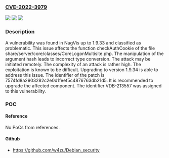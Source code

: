### [CVE-2022-3979](https://cve.mitre.org/cgi-bin/cvename.cgi?name=CVE-2022-3979)
![](https://img.shields.io/static/v1?label=Product&message=NagVis&color=blue)
![](https://img.shields.io/static/v1?label=Version&message=%3D%201.9.0%20&color=brighgreen)
![](https://img.shields.io/static/v1?label=Vulnerability&message=CWE-704%20Incorrect%20Type%20Conversion&color=brighgreen)

### Description

A vulnerability was found in NagVis up to 1.9.33 and classified as problematic. This issue affects the function checkAuthCookie of the file share/server/core/classes/CoreLogonMultisite.php. The manipulation of the argument hash leads to incorrect type conversion. The attack may be initiated remotely. The complexity of an attack is rather high. The exploitation is known to be difficult. Upgrading to version 1.9.34 is able to address this issue. The identifier of the patch is 7574fd8a2903282c2e0d1feef5c4876763db21d5. It is recommended to upgrade the affected component. The identifier VDB-213557 was assigned to this vulnerability.

### POC

#### Reference
No PoCs from references.

#### Github
- https://github.com/w4zu/Debian_security

